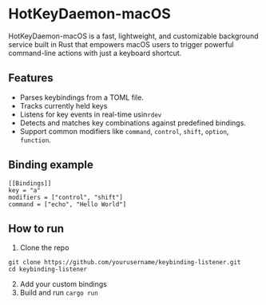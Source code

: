 # HotKeyDaemon-macOS
HotKeyDaemon-macOS is a fast, lightweight, and customizable background service built in Rust that empowers macOS users to trigger powerful command-line actions with just a keyboard shortcut. 

## Features
- Parses keybindings from a TOML file.
- Tracks currently held keys 
- Listens for key events in real-time usin`rdev`
- Detects and matches key combinations against predefined bindings. 
- Support common modifiers like `command`, `control`, `shift`, `option`, `function`. 

## Binding example

```
[[Bindings]]
key = "a"
modifiers = ["control", "shift"]
command = ["echo", "Hello World"]
```

## How to run
1. Clone the repo
```
git clone https://github.com/yourusername/keybinding-listener.git
cd keybinding-listener
```

2. Add your custom bindings
3. Build and run `cargo run`


